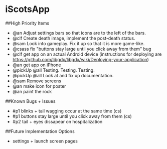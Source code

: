 # iScotsApp

##High Priority Items

* @an Adjust settings bars so that icons are to the left of the bars.
* @clf Create death image, implement the post-death status.
* @sam Look into gameplay. Fix it up so that it is more game-like.
* @csass fix "buttons stay large until you click away from them" bug
* @clf get app on an actual Android device (instructions for deploying are https://github.com/libgdx/libgdx/wiki/Deploying-your-application)
* @an get app on iPhone
* @pickUp @all Testing. Testing. Testing.
* @pickUp @all Look at and fix up documentation.
* @sam Remove screens
* @an make icon for poster
* @an paint the rock

##Known Bugs + Issues
* #p1 blinks + tail wagging occur at the same time (cs)
* #p1 buttons stay large until you click away from them (cs)
* #p2 tail + eyes dissapear on hospitalization

##Future Implementation Options
* settings + launch screen pages

